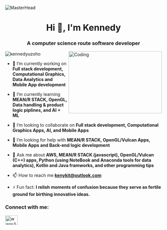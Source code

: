![MasterHead](https://cdn.weasyl.com/~fluffkevlar/submissions/30165/efb64790c6059bf9f32f9922bdfd36fad18bdd135aff5f67e99a7f0f29749042/fluffkevlar-starfield-gif.gif)

<h1 align="center">Hi 👋, I'm Kennedy</h1>
<h3 align="center">A computer science route software developer</h3>
<img align="right" alt="Coding" width="300" height="200" src="https://images.squarespace-cdn.com/content/v1/5769fc401b631bab1addb2ab/1541580611624-TE64QGKRJG8SWAIUS7NS/coding-freak.gif")

<p align="left"> <img src="https://komarev.com/ghpvc/?username=kennedyuzoho&label=Profile%20views&color=0e75b6&style=flat" alt="kennedyuzoho" /> </p>

- 🔭 I’m currently working on **Full stack development, Computational Graphics, Data Analytics and Mobile App development**

- 🌱 I’m currently learning **MEAN/R STACK, OpenGL, Data handling & product logic piplines, and AI + ML**

- 👯 I’m looking to collaborate on **Full stack development, Computational Graphics Apps, AI, and Mobile Apps**

- 🤝 I’m looking for help with **MEAN/R STACK, OpenGL/Vulcan Apps, Mobile Apps and Back-end logic development**

- 💬 Ask me about **AWS, MEAN/R STACK (javascript), OpenGL/Vulcan (C++) apps, Python (using NoteBook and Anaconda tools for data analytics), Kotlin and Java framworks, and other programming tips**

- 📫 How to reach me **kenykit@outlook.com**

- ⚡ Fun fact: **I relish moments of confusion because they serve as fertile ground for birthing innovative ideas.**

<h3 align="left">Connect with me:</h3>
<p align="left">
<a href="https://www.linkedin.com/in/kennedy-u/" target="blank"><img align="center" src="https://raw.githubusercontent.com/rahuldkjain/github-profile-readme-generator/master/src/images/icons/Social/linked-in-alt.svg" alt="www.linkedin.com/in/kennedy-u" height="30" width="40" /></a>
</p>
